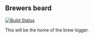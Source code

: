 ## Brewers beard
[![Build Status](https://secure.travis-ci.org/eiriksm/brewers-beard.png)](http://travis-ci.org/eiriksm/brewers-beard)

This will be the home of the brew logger.

